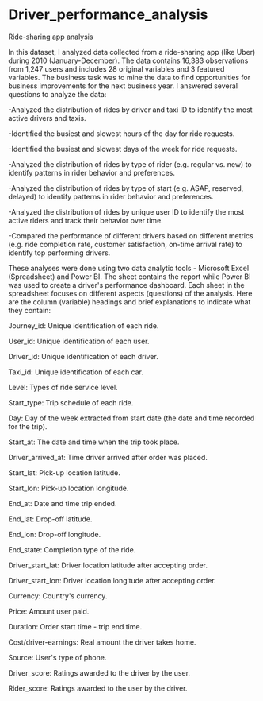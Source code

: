 # Driver_performance_analysis
Ride-sharing app analysis

In this dataset, I analyzed data collected from a ride-sharing app (like Uber) during 2010 (January-December). The data contains 16,383 observations from 1,247 users and includes 28 original variables and 3 featured variables. The business task was to mine the data to find opportunities for business improvements for the next business year. I answered several questions to analyze the data:

<p> -Analyzed the distribution of rides by driver and taxi ID to identify the most active drivers and taxis.
<p> -Identified the busiest and slowest hours of the day for ride requests.
<p> -Identified the busiest and slowest days of the week for ride requests.
<p>	-Analyzed the distribution of rides by type of rider (e.g. regular vs. new) to identify patterns in rider behavior and preferences.
<p>	-Analyzed the distribution of rides by type of start (e.g. ASAP, reserved, delayed) to identify patterns in rider behavior and preferences.
<p>	-Analyzed the distribution of rides by unique user ID to identify the most active riders and track their behavior over time.
<p>	-Compared the performance of different drivers based on different metrics (e.g. ride completion rate, customer satisfaction, on-time arrival rate) to identify top performing drivers.

<p>These analyses were done using two data analytic tools - Microsoft Excel (Spreadsheet) and Power BI. The sheet contains the report while Power BI was used to create a driver's performance dashboard. Each sheet in the spreadsheet focuses on different aspects (questions) of the analysis.
Here are the column (variable) headings and brief explanations to indicate what they contain:

<p> Journey_id: Unique identification of each ride.
<p> User_id: Unique identification of each user.
<p> Driver_id: Unique identification of each driver.
<p> Taxi_id: Unique identification of each car.
<p> Level: Types of ride service level.
<p> Start_type: Trip schedule of each ride.
<p> Day: Day of the week extracted from start date (the date and time recorded for the trip).
<p> Start_at: The date and time when the trip took place.
<p> Driver_arrived_at: Time driver arrived after order was placed.
<p> Start_lat: Pick-up location latitude.
<p> Start_lon: Pick-up location longitude.
<p> End_at: Date and time trip ended.
<p> End_lat: Drop-off latitude.
<p> End_lon: Drop-off longitude.
<p> End_state: Completion type of the ride.
<p> Driver_start_lat: Driver location latitude after accepting order.
<p> Driver_start_lon: Driver location longitude after accepting order.
<p> Currency: Country's currency.
<p> Price: Amount user paid.
<p> Duration: Order start time - trip end time.
<p> Cost/driver-earnings: Real amount the driver takes home.
<p> Source: User's type of phone.
<p> Driver_score: Ratings awarded to the driver by the user.
<p> Rider_score: Ratings awarded to the user by the driver.

